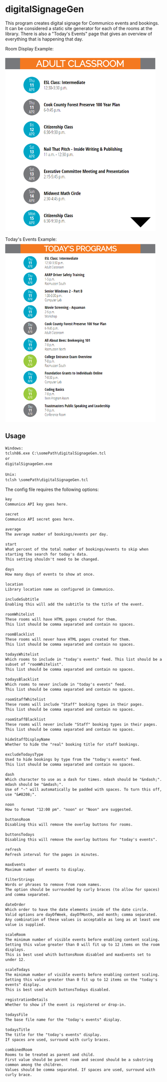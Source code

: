 digitalSignageGen
========

This program creates digital signage for Communico events and bookings.
It can be considered a static site generator for each of the rooms at the library.
There is also a "Today's Events" page that gives an overview of everything that is happening that day.

Room Display Example:
<img src="https://raw.githubusercontent.com/andkrau/digitalSignageGen/master/example1.png" width="480">

Today's Events Example:
<img src="https://raw.githubusercontent.com/andkrau/digitalSignageGen/master/example2.png" width="480">

## Usage

```html
Windows:
tclsh86.exe C:\somePath\digitalSignageGen.tcl
or
digitalSignageGen.exe

Unix:
tclsh \somePath\digitalSignageGen.tcl
```

The config file requires the following options:

    key
    Communico API key goes here.

    secret
    Communico API secret goes here.

    average
    The average number of bookings/events per day.

    start
    What percent of the total number of bookings/events to skip when starting the search for today's data.
    This setting shouldn't need to be changed.

    days
    How many days of events to show at once.

    location
    Library location name as configured in Communico.

    includeSubtitle
    Enabling this will add the subtitle to the title of the event.

    roomWhitelist
    These rooms will have HTML pages created for them.
    This list should be comma separated and contain no spaces.

    roomBlacklist
    These rooms will never have HTML pages created for them.
    This list should be comma separated and contain no spaces.

    todaysWhitelist
    Which rooms to include in "today's events" feed. This list should be a subset of "roomWhitelist".
    This list should be comma separated and contain no spaces.

    todaysBlacklist
    Which rooms to never include in "today's events" feed.
    This list should be comma separated and contain no spaces.

    roomStaffWhitelist
    These rooms will include "Staff" booking types in their pages.
    This list should be comma separated and contain no spaces.

    roomStaffBlacklist
    These rooms will never include "Staff" booking types in their pages.
    This list should be comma separated and contain no spaces.

    hideStaffDisplayName
    Whether to hide the "real" booking title for staff bookings.

    excludeTodaysType
    Used to hide bookings by type from the "today's events" feed.
    This list should be comma separated and contain no spaces.

    dash
    Which character to use as a dash for times. ndash should be "&ndash;". mdash should be "&mdash;".
    Use of "-" will automatically be padded with spaces. To turn this off, use "&#8208;".

    noon
    How to format "12:00 pm". "noon" or "Noon" are suggested.

    buttonsRoom
    Disabling this will remove the overlay buttons for rooms.

    buttonsTodays
    Disabling this will remove the overlay buttons for "today's events".

    refresh
    Refresh interval for the pages in minutes.

    maxEvents
    Maximum number of events to display.

    filterStrings
    Words or phrases to remove from room names.
    The option should be surrounded by curly braces (to allow for spaces) and comma separated.

    dateOrder
    Which order to have the date elements inside of the date circle.
    Valid options are dayOfWeek, dayOfMonth, and month; comma separated.
    Any combination of these values is acceptable as long as at least one value is supplied.

    scaleRoom
    The minimum number of visible events before enabling content scaling.
    Setting this value greater than 0 will fit up to 12 items on the room displays.
    This is best used whith buttonsRoom disabled and maxEvents set to under 12.

    scaleTodays
    The minimum number of visible events before enabling content scaling.
    Setting this value greater than 0 fit up to 12 items on the "today's events" display.
    This is best used whith buttonsTodays disabled.

    registrationDetails
    Whether to show if the event is registered or drop-in.

    todaysFile
    The base file name for the "today's events" display.

    todaysTitle
    The title for the "today's events" display.
    If spaces are used, surround with curly braces.

    combinedRoom
    Rooms to be treated as parent and child.
    First value should be parent room and second should be a substring common among the children.
    Values should be comma separated. If spaces are used, surround with curly brace.